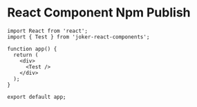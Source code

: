 # React Component Npm Publish

```
import React from 'react';
import { Test } from 'joker-react-components';

function app() {
  return (
    <div>
      <Test />
    </div>
  );
}

export default app;


```
